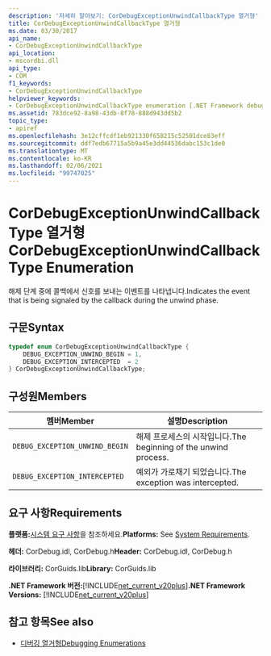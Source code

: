 ```yaml
---
description: '자세히 알아보기: CorDebugExceptionUnwindCallbackType 열거형'
title: CorDebugExceptionUnwindCallbackType 열거형
ms.date: 03/30/2017
api_name:
- CorDebugExceptionUnwindCallbackType
api_location:
- mscordbi.dll
api_type:
- COM
f1_keywords:
- CorDebugExceptionUnwindCallbackType
helpviewer_keywords:
- CorDebugExceptionUnwindCallbackType enumeration [.NET Framework debugging]
ms.assetid: 783dce92-8a98-43db-8f78-888d943dd5b2
topic_type:
- apiref
ms.openlocfilehash: 3e12cffcdf1eb921330f658215c52501dce83eff
ms.sourcegitcommit: ddf7edb67715a5b9a45e3dd44536dabc153c1de0
ms.translationtype: MT
ms.contentlocale: ko-KR
ms.lasthandoff: 02/06/2021
ms.locfileid: "99747025"
---
```

# <a name="cordebugexceptionunwindcallbacktype-enumeration"></a><span data-ttu-id="6b9bb-103">CorDebugExceptionUnwindCallbackType 열거형</span><span class="sxs-lookup"><span data-stu-id="6b9bb-103">CorDebugExceptionUnwindCallbackType Enumeration</span></span>

<span data-ttu-id="6b9bb-104">해제 단계 중에 콜백에서 신호를 보내는 이벤트를 나타냅니다.</span><span class="sxs-lookup"><span data-stu-id="6b9bb-104">Indicates the event that is being signaled by the callback during the unwind phase.</span></span>  
  
## <a name="syntax"></a><span data-ttu-id="6b9bb-105">구문</span><span class="sxs-lookup"><span data-stu-id="6b9bb-105">Syntax</span></span>  
  
```cpp  
typedef enum CorDebugExceptionUnwindCallbackType {  
    DEBUG_EXCEPTION_UNWIND_BEGIN = 1,  
    DEBUG_EXCEPTION_INTERCEPTED  = 2  
} CorDebugExceptionUnwindCallbackType;  
```  
  
## <a name="members"></a><span data-ttu-id="6b9bb-106">구성원</span><span class="sxs-lookup"><span data-stu-id="6b9bb-106">Members</span></span>  
  
|<span data-ttu-id="6b9bb-107">멤버</span><span class="sxs-lookup"><span data-stu-id="6b9bb-107">Member</span></span>|<span data-ttu-id="6b9bb-108">설명</span><span class="sxs-lookup"><span data-stu-id="6b9bb-108">Description</span></span>|  
|------------|-----------------|  
|`DEBUG_EXCEPTION_UNWIND_BEGIN`|<span data-ttu-id="6b9bb-109">해제 프로세스의 시작입니다.</span><span class="sxs-lookup"><span data-stu-id="6b9bb-109">The beginning of the unwind process.</span></span>|  
|`DEBUG_EXCEPTION_INTERCEPTED`|<span data-ttu-id="6b9bb-110">예외가 가로채기 되었습니다.</span><span class="sxs-lookup"><span data-stu-id="6b9bb-110">The exception was intercepted.</span></span>|  
  
## <a name="requirements"></a><span data-ttu-id="6b9bb-111">요구 사항</span><span class="sxs-lookup"><span data-stu-id="6b9bb-111">Requirements</span></span>  

 <span data-ttu-id="6b9bb-112">**플랫폼:**[시스템 요구 사항](../../get-started/system-requirements.md)을 참조하세요.</span><span class="sxs-lookup"><span data-stu-id="6b9bb-112">**Platforms:** See [System Requirements](../../get-started/system-requirements.md).</span></span>  
  
 <span data-ttu-id="6b9bb-113">**헤더:** CorDebug.idl, CorDebug.h</span><span class="sxs-lookup"><span data-stu-id="6b9bb-113">**Header:** CorDebug.idl, CorDebug.h</span></span>  
  
 <span data-ttu-id="6b9bb-114">**라이브러리:** CorGuids.lib</span><span class="sxs-lookup"><span data-stu-id="6b9bb-114">**Library:** CorGuids.lib</span></span>  
  
 <span data-ttu-id="6b9bb-115">**.NET Framework 버전:**[!INCLUDE[net_current_v20plus](../../../../includes/net-current-v20plus-md.md)]</span><span class="sxs-lookup"><span data-stu-id="6b9bb-115">**.NET Framework Versions:** [!INCLUDE[net_current_v20plus](../../../../includes/net-current-v20plus-md.md)]</span></span>  
  
## <a name="see-also"></a><span data-ttu-id="6b9bb-116">참고 항목</span><span class="sxs-lookup"><span data-stu-id="6b9bb-116">See also</span></span>

- [<span data-ttu-id="6b9bb-117">디버깅 열거형</span><span class="sxs-lookup"><span data-stu-id="6b9bb-117">Debugging Enumerations</span></span>](debugging-enumerations.md)
